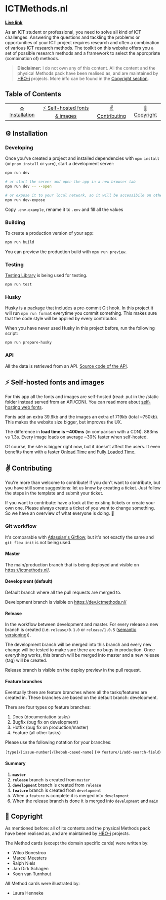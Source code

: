 # ICTMethods.nl

**[Live link](https://www.ictmethods.nl/)**

As an ICT student or professional, you need to solve all kind of ICT challenges. Answering the questions and tackling the problems or opportunities of your ICT project requires research and often a combination of various ICT research methods. The toolkit on this website offers you a set of possible research methods and a framework to select the appropriate (combination of) methods.

> **Disclaimer:** I do not own any of this content. All the content and the physical Methods pack have been realised as, and are maintained by [HBO-i](https://www.hbo-i.nl/) projects. More info can be found in the [Copyright section](#copyright).

## Table of Contents

<table>
<tr>
<td align="center"><a href="#gear-installation">⚙️ Installation<a></td>
<td align="center"><a href="#zap-self-hosted-fonts-and-images">⚡️ Self-hosted fonts & images<a></td>
<td align="center"><a href="#v-contributing">✌️ Contributing
<td align="center"><a href="#memo-copyright">📝 Copyright<a></td>
</tr>
</table>

## :gear: Installation

### Developing

Once you've created a project and installed dependencies with `npm install` (or `pnpm install` or `yarn`), start a development server:

```bash
npm run dev

# or start the server and open the app in a new browser tab
npm run dev -- --open

# or expose it to your local network, so it will be accessibile on other devices (like your phone)
npm run dev-expose
```

Copy `.env.example`, rename it to `.env` and fill all the values

### Building

To create a production version of your app:

```bash
npm run build
```

You can preview the production build with `npm run preview`.

### Testing

[Testing Library](https://testing-library.com/docs/svelte-testing-library/intro/) is being used for testing.

```bash
npm run test
```

### Husky

Husky is a package that includes a pre-commit Git hook. In this project it will run `npm run format` everytime you commit something. This makes sure that the code style will be applied by every contributor.

When you have never used Husky in this project before, run the following script:

```bash
npm run prepare-husky
```

### API

All the data is retrieved from an API. [Source code of the API](#).

## :zap: Self-hosted fonts and images

For this app all the fonts and images are self-hosted (read: put in the /static folder instead served from an API/CDN). You can read more about [self-hosting web fonts](https://fonts.google.com/knowledge/using_type/self_hosting_web_fonts).

Fonts add an extra 39.6kb and the images an extra of 719kb (total ~750kb). This makes the website size bigger, but improves the UX.

The difference in **load time is ~400ms** (in comparison with a CDN). 883ms vs 1.3s. Every image loads on average ~30% faster when self-hosted.

Of course, the site is bigger right now, but it doesn’t affect the users. It even benefits them with a faster [Onload Time](https://gtmetrix.com/blog/browser-timings/#onload-time) and [Fully Loaded Time](https://gtmetrix.com/blog/browser-timings/#fully-loaded-time).

## :v: Contributing

You're more than welcome to contribute! If you don't want to contribute, but you have still some suggestions: let us know by creating a ticket. Just follow the steps in the template and submit your ticket.

If you want to contribute: have a look at the existing tickets or create your own one. Please always create a ticket of you want to change something. So we have an overview of what everyone is doing. 🙂

### Git workflow

It's comparable with [Atlassian's Gitflow](https://www.atlassian.com/git/tutorials/comparing-workflows/gitflow-workflow), but it's not exactly the same and `git flow init` is not being used.

#### Master

The main/production branch that is being deployed and visible on https://ictmethods.nl/.

#### Development (default)

Default branch where all the pull requests are merged to.

Development branch is visible on https://dev.ictmethods.nl/

#### Release

In the workflow between development and master. For every release a new branch is created (i.e. `release/0.1.0` or `release/1.0.5` ([semantic versioning](https://semver.org/))).

The development branch will be merged into this branch and every new change will be tested to make sure there are no bugs in production. Once everything works, this branch will be merged into master and a new release (tag) will be created.

Release branch is visible on the deploy preview in the pull request.

#### Feature branches

Eventually there are feature branches where all the tasks/features are created in. These branches are based on the default branch: development.

There are four types op feature branches:

1. Docs (documentation tasks)
2. Bugfix (bug fix on development)
3. Hotfix (bug fix on production/master)
4. Feature (all other tasks)

Please use the following notation for your branches:

`[type]/[issue-number]/[kebab-cased-name]` (=> `feature/1/add-search-field`)

#### Summary

1. **`master`**
2. **`release`** branch is created from `master`
3. **`development`** branch is created from `release`
4. **`feature`** branch is created from `development`
5. When a `feature` is complete it is merged into `development`
6. When the release branch is done it is merged into `development` and `main`

## :memo: Copyright

As mentioned before: all of its contents and the physical Methods pack have been realised as, and are maintained by [HBO-i](https://www.hbo-i.nl/) projects.

The Method cards (except the domain specific cards) were written by:

- Wilco Bonestroo
- Marcel Meesters
- Ralph Niels
- Jan Dirk Schagen
- Koen van Turnhout

All Method cards were illustrated by:

- Laura Henneke
